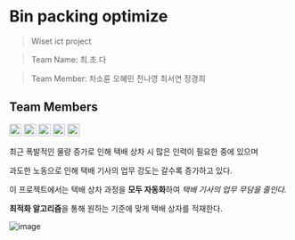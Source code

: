 # Bin packing optimize
> Wiset ict project

> Team Name: 최.초.다

> Team Member: 차소륜 오혜민 전나영 최서연 정경희

## Team Members 

<p align="left">
<img src=https://img.shields.io/static/v1?label=&message=Soryun&color=red&style=flat height=22px>
<img src=https://img.shields.io/static/v1?label=&message=Hyemin&color=orange&style=flat height=22px>
<img src=https://img.shields.io/static/v1?label=&message=Nayoung&color=blue&style=flat height=22px>
<img src=https://img.shields.io/static/v1?label=&message=Seoyoen&color=green&style=flat height=22px>
<img src=https://img.shields.io/static/v1?label=&message=Kyunghee&color=yellow&style=flat height=22px>


최근 폭발적인 물량 증가로 인해 택배 상차 시 많은 인력이 필요한 중에 있으며

과도한 노동으로 인해 택배 기사의 업무 강도는 갈수록 증가하고 있다.


이 프로젝트에서는 택배 상차 과정을 **모두 자동화**하여 *택배 기사의 업무 무담을 줄인다.*

**최적화 알고리즘**을 통해 원하는 기준에 맞게 택배 상자를 적재한다.

![image](https://user-images.githubusercontent.com/65406000/130381100-d0dc441b-01f5-4a2f-a41e-6d7075e91563.png)


